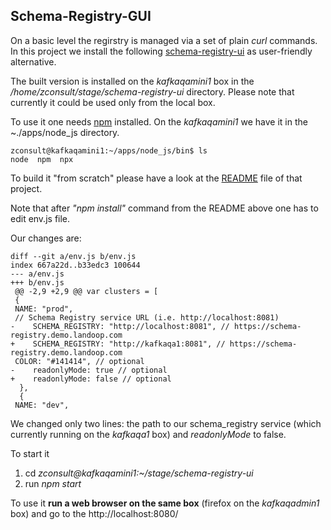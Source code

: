  ## Schema-Registry-GUI
 
On a basic level the regirstry is managed via a set of plain _curl_ commands.  In this project we install the following [schema-registry-ui](https://github.com/lensesio/schema-registry-ui) as user-friendly alternative.
 
 The built version is installed  on the _kafkaqamini1_ box in the _/home/zconsult/stage/schema-registry-ui_ directory.
 Please note that currently it could be used only from the local box.
 
 To use it one needs [npm](https://www.sitepoint.com/beginners-guide-node-package-manager/) installed.
 On the _kafkaqamini1_ we have it in the ~./apps/node_js directory. 
 
    zconsult@kafkaqamini1:~/apps/node_js/bin$ ls
    node  npm  npx
 
 To build it "from scratch" please have a look at the [README](https://github.com/lensesio/schema-registry-ui/blob/master/README.md) file of that project.
 
Note that after _"npm install"_ command from the README above one has to edit env.js file.

Our changes are: 

    diff --git a/env.js b/env.js
    index 667a22d..b33edc3 100644
    --- a/env.js
    +++ b/env.js
     @@ -2,9 +2,9 @@ var clusters = [
     {
     NAME: "prod",
     // Schema Registry service URL (i.e. http://localhost:8081)
    -    SCHEMA_REGISTRY: "http://localhost:8081", // https://schema-registry.demo.landoop.com
    +    SCHEMA_REGISTRY: "http://kafkaqa1:8081", // https://schema-registry.demo.landoop.com
     COLOR: "#141414", // optional
    -    readonlyMode: true // optional
    +    readonlyMode: false // optional
      },
      {
     NAME: "dev",

We changed only two lines: the path to our schema_registry service (which currently running on the _kafkaqa1_ box) and _readonlyMode_ to false.

To start it 
1. cd _zconsult@kafkaqamini1:~/stage/schema-registry-ui_
2. run _npm start_

To use it **run a web browser on the same box** (firefox on the _kafkaqadmin1_ box) and go to the http://localhost:8080/
